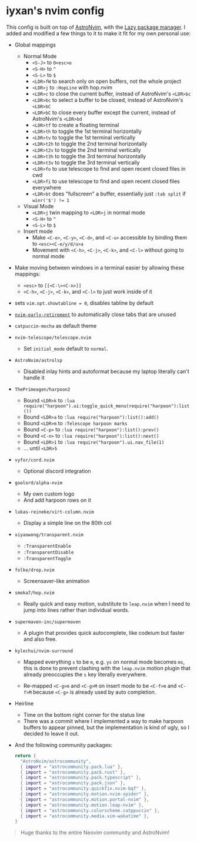 # iyxan's nvim config

This config is built on top of [AstroNvim](https://github.com/AstroNvim/AstroNvim),
with the [Lazy package manager](https://github.com/folke/lazy.nvim). I added
and modified a few things to it to make it fit for my own personal use:

- Global mappings

  - Normal Mode
    - `<S-J>` to `O<esc>o`
    - `<S-H>` to `^`
    - `<S-L>` to `$`
    - `<LDR>fW` to search only on open buffers, not the whole project
    - `<LDR>j` to `:HopLine` with hop.nvim
    - `<LDR>c` to close the current buffer, instead of AstroNvim's `<LDR>bc`
    - `<LDR>bc` to select a buffer to be closed, instead of AstroNvim's `<LDR>bC`
    - `<LDR>bC` to close every buffer except the current, instead of AstroNvim's `<LDR>bd`
    - `<LDR>tf` to create a floating terminal
    - `<LDR>th` to toggle the 1st terminal horizontally
    - `<LDR>tv` to toggle the 1st terminal vertically
    - `<LDR>t2h` to toggle the 2nd terminal horizontally
    - `<LDR>t2v` to toggle the 2nd terminal vertically
    - `<LDR>t3h` to toggle the 3rd terminal horizontally
    - `<LDR>t3v` to toggle the 3rd terminal vertically
    - `<LDR>fo` to use telescope to find and open recent closed files in cwd
    - `<LDR>fi` to use telescope to find and open recent closed files everywhere
    - `<LDR>bt` does "fullscreen" a buffer, essentially just `:tab split` if `winr('$') != 1`
  - Visual Mode
    - `<LDR>j` twin mapping to `<LDR>j` in normal mode
    - `<S-H>` to `^`
    - `<S-L>` to `$`
  - Insert mode
    - Make `<C-e>`, `<C-y>`, `<C-d>`, and `<C-u>` accessible by binding them to `<esc><C-e/y/d/u>a`
    - Movement with `<C-h>`, `<C-j>`, `<C-k>`, and `<C-l>` without going to normal mode

- Make moving between windows in a terminal easier by allowing these mappings:

  - `<esc>` to `[[<C-\><C-n>]]`
  - `<C-h>`, `<C-j>`, `<C-k>`, and `<C-l>` to just work inside of it

- sets `vim.opt.showtabline = 0`, disables tabline by default

- [`nvim-early-retirement`](https://github.com/chrisgrieser/nvim-early-retirement) to automatically close tabs that are unused

- `catpuccin-mocha` as default theme

- `nvim-telescope/telescope.nvim`

  - Set `initial_mode` default to `normal`.

- `AstroNvim/astrolsp`

  - Disabled inlay hints and autoformat because my laptop literally can't
    handle it

- `ThePrimeagen/harpoon2`

  - Bound `<LDR>k` to `:lua require("harpoon").ui:toggle_quick_menu(require("harpoon"):list())`
  - Bound `<LDR>a` to `:lua require("harpoon"):list():add()`
  - Bound `<LDR>m` to `:Telescope harpoon marks`
  - Bound `<C-p>` to `:lua require("harpoon"):list():prev()`
  - Bound `<C-n>` to `:lua require("harpoon"):list():next()`
  - Bound `<LDR>1` to `:lua require("harpoon").ui.nav_file(1)`
  - ... until `<LDR>5`

- `vyfor/cord.nvim`

  - Optional discord integration

- `goolord/alpha-nvim`

  - My own custom logo
  - And add harpoon rows on it

- `lukas-reineke/virt-column.nvim`

  - Display a simple line on the 80th col

- `xiyaowong/transparent.nvim`

  - `:TransparentEnable`
  - `:TransparentDisable`
  - `:TransparentToggle`

- `folke/drop.nvim`

  - Screensaver-like animation

- `smoka7/hop.nvim`

  - Really quick and easy motion, substitute to `leap.nvim` when I need to
    jump into lines rather than individual words.

- `supermaven-inc/supermaven`

  - A plugin that provides quick autocomplete, like codeium but faster and
    also free.

- `kylechui/nvim-surround`

  - Mapped everything `s` to be `m`, e.g. `ys` on normal mode becomes `ms`,
    this is done to prevent clashing with the `leap.nvim` motion plugin that
    already preoccupies the `s` key literally everywhere.

  - Re-mapped `<C-g>m` and `<C-g>M` on insert mode to be `<C-f>m` and `<C-f>M`
    because `<C-g>` is already used by auto completion.

- Heirline

  - Time on the bottom right corner for the status line
  - There was a commit where I implemented a way to make harpoon buffers to
    appear pinned, but the implementation is kind of ugly, so I decided to
    leave it out.

- And the following community packages:
  ```lua
  return {
    "AstroNvim/astrocommunity",
    { import = "astrocommunity.pack.lua" },
    { import = "astrocommunity.pack.rust" },
    { import = "astrocommunity.pack.typescript" },
    { import = "astrocommunity.pack.json" },
    { import = "astrocommunity.quickfix.nvim-bqf" },
    { import = "astrocommunity.motion.nvim-spider" },
    { import = "astrocommunity.motion.portal-nvim" },
    { import = "astrocommunity.motion.leap-nvim" },
    { import = "astrocommunity.colorscheme.catppuccin" },
    { import = "astrocommunity.media.vim-wakatime" },
  }
  ```

> Huge thanks to the entire Neovim community and AstroNvim!
